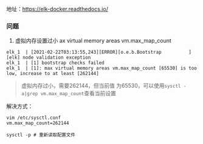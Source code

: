 地址：https://elk-docker.readthedocs.io/



### 问题

1. 虚拟内存设置过小 ax virtual memory areas vm.max_map_count

```
elk_1  | [2021-02-22T03:13:55,243][ERROR][o.e.b.Bootstrap          ] [elk] node validation exception
elk_1  | [1] bootstrap checks failed
elk_1  | [1]: max virtual memory areas vm.max_map_count [65530] is too low, increase to at least [262144]
```

> 虚拟内存过小，需要262144，但当前值 为65530，可以使用`sysctl -a|grep vm.max_map_count`查看当前设置

解决方式：

```
vim /etc/sysctl.conf
vm.max_map_count=262144

sysctl -p # 重新读取配置文件
```

